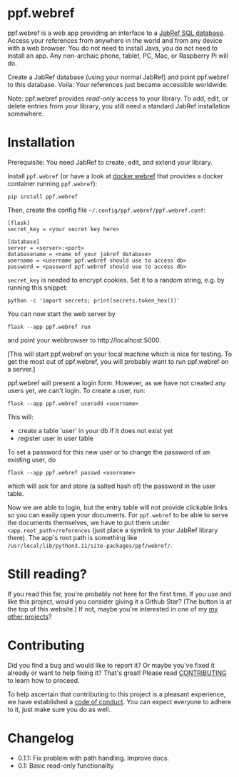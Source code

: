 # ppf.webref

ppf.webref is a web app providing an interface to a [JabRef SQL
database](https://docs.jabref.org/collaborative-work/sqldatabase).
Access your references from anywhere in the world and from any device with a
web browser. You do not need to install Java, you do not need to install an
app. Any non-archaic phone, tablet, PC, Mac, or Raspberry Pi will do.

Create a JabRef database (using your normal JabRef) and point ppf.webref to
this database. Voila: Your references just became accessible worldwide.

Note: ppf.webref provides *read-only* access to your library. To add, edit, or
delete entries from your library, you still need a standard JabRef installation
somewhere.


# Installation

Prerequisite: You need JabRef to create, edit, and extend your library.

Install `ppf.webref` (or have a look at
[docker.webref](https://github.com/adrianschlatter/docker.webref) that provides
a docker container running `ppf.webref`):

```shell
pip install ppf.webref
```

Then, create the config file `~/.config/ppf.webref/ppf.webref.conf`:

```
[flask]
secret_key = <your secret key here>

[database]
server = <server>:<port>
databasename = <name of your jabref database>
username = <username ppf.webref should use to access db>
password = <password ppf.webref should use to access db>
```

`secret_key` is needed to encrypt cookies. Set it to a random string, e.g. by
running this snippet:

```shell
python -c 'import secrets; print(secrets.token_hex())'
```

You can now start the web server by

```shell
flask --app ppf.webref run
```

and point your webbrowser to http://localhost:5000.

[This will start ppf.webref on your local machine which is nice for testing.
To get the most out of ppf.webref, you will probably want to run ppf.webref on
a server.]

ppf.webref will present a login form. However, as we have not created any users
yet, we can't login. To create a user, run:

```shell
flask --app ppf.webref useradd <username>
```

This will:

* create a table 'user' in your db if it does not exist yet
* register user <username> in user table

To set a password for this new user or to change the password of an existing
user, do

```shell
flask --app ppf.webref passwd <username>
```

which will ask for and store (a salted hash of) the password in the
user table.

Now we are able to login, but the entry table will not provide clickable links
so you can easily open your documents. For `ppf.webref` to be able to serve the
documents themselves, we have to put them under `<app.root_path>/references`
(just place a symlink to your JabRef library there). The app's root path is
something like `/usr/local/lib/python3.11/site-packages/ppf/webref/`.


# Still reading?

If you read this far, you're probably not here for the first time. If you use
and like this project, would you consider giving it a Github Star? (The button
is at the top of this website.) If not, maybe you're interested in one of my
[my other
projects](https://github.com/adrianschlatter/ppf.sample/blob/develop/docs/list_of_projects.md)?


# Contributing

Did you find a bug and would like to report it? Or maybe you've fixed it
already or want to help fixing it? That's great! Please read
[CONTRIBUTING](./CONTRIBUTING.md) to learn how to proceed.

To help ascertain that contributing to this project is a pleasant experience,
we have established a [code of conduct](./CODE_OF_CONDUCT.md). You can expect
everyone to adhere to it, just make sure you do as well.


# Changelog

* 0.1.1: Fix problem with path handling. Improve docs.
* 0.1: Basic read-only functionality

